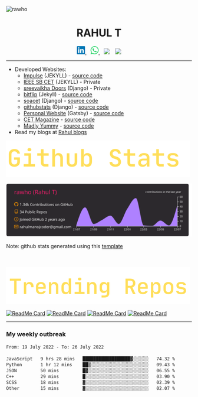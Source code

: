 

<!-- ![rahul t](assets/banner.gif) -->

<p align="left"> <img src="https://komarev.com/ghpvc/?username=rawho&label=Views&color=blue&style=plastic" alt="rawho" /> </p>



<h1 align="center">
RAHUL T
</h1>



<p align="center">

<a href="https://linkedin.com/in/rahulmanojt">
  <img alt="Rahul's Linkdein" width="22px" src="assets/linkedin.svg" />
</a>
&ensp;
<a href="https://wa.me/+919747406685">
  <img alt="Rahul's Whatsapp" width="22px" src="assets/whatsapp.svg" />
</a>
&ensp;
<a href="https://rahult.in/"><img height="26px" src="https://img.shields.io/badge/rahult.in-2e2bad?style=for-the-badge&logo=google%20chrome&logoColor=yellow"/></a>
&ensp;
<a href="mailto:rahulmanoj@cet.ac.in"><img height="26px" src="https://img.shields.io/badge/rahulmanoj@cet.ac.in-37367a?style=for-the-badge&logo=gmail&logoColor=red"/></a>

</p>

---


-  Developed Websites: 
    - [Impulse](https://impulsecet.in) (JEKYLL) - [source code](https://github.com/impulsecet/impulsecet.github.io)
    - [IEEE SB CET](http://ieee.cet.ac.in) (JEKYLL) - Private
    - [sreevaikha Doors](https://www.sreevaikhadoors.com) (Django) - Private
    - [bitflip](https://bit-flip.tech) (Jekyll) - [source code](https://github.com/rawho/rawho.github.io)
    - [soacet](https://soacet.in) (Django) - [source code](https://github.com/rawho/soa-cet)
    - [githubstats](https://github-developer-stats.herokuapp.com/) (Django) - [source code](https://github.com/rawho/githubstats)
    - [Personal Website](https://rahult.in) (Gatsby) - [source code](https://github.com/rawho/rawho.github.io)
    - [CET Magazine](https://cetmagazine.ml) - [source code](https://github.com/rawho/CET-Magazine-website)
    - [Madly Yummy](https://rahult.in/madly_yummy) - [source code](https://github.com/rawho/madly_yummy)
- Read my blogs at [Rahul blogs](https://rahult.in/blogs)







![github-stats](assets/Github%20Stats.svg)

![](https://raw.githubusercontent.com/rawho/rawho/master/profile-summary-card-output/monokai/0-profile-details.svg)

Note: github stats generated using this [template](https://github.com/vn7n24fzkq/github-profile-summary-cards)


<br><br>
<img src="assets/TrendingRepos.svg">

[![ReadMe Card](https://github-readme-stats.vercel.app/api/pin/?username=rawho&repo=assBOT&theme=tokyonight)](https://github.com/rawho/assBOT)
[![ReadMe Card](https://github-readme-stats.vercel.app/api/pin/?username=rawho&repo=flipkart-scraper&theme=dark)](https://github.com/rawho/flipkart-scraper)
[![ReadMe Card](https://github-readme-stats.vercel.app/api/pin/?username=rawho&repo=portfolio-jekyll&theme=dark)](https://github.com/rawho/portfolio-jekyll)
[![ReadMe Card](https://github-readme-stats.vercel.app/api/pin/?username=rawho&repo=rawho.github.io&theme=tokyonight)](https://github.com/rawho/rawho.github.io) 

------------
### My weekly outbreak
<!--START_SECTION:waka-->

```text
From: 19 July 2022 - To: 26 July 2022

JavaScript   9 hrs 28 mins   ██████████████████▓░░░░░░   74.32 %
Python       1 hr 12 mins    ██▒░░░░░░░░░░░░░░░░░░░░░░   09.43 %
JSON         50 mins         █▓░░░░░░░░░░░░░░░░░░░░░░░   06.55 %
C++          29 mins         █░░░░░░░░░░░░░░░░░░░░░░░░   03.90 %
SCSS         18 mins         ▓░░░░░░░░░░░░░░░░░░░░░░░░   02.39 %
Other        15 mins         ▓░░░░░░░░░░░░░░░░░░░░░░░░   02.07 %
```

<!--END_SECTION:waka-->
